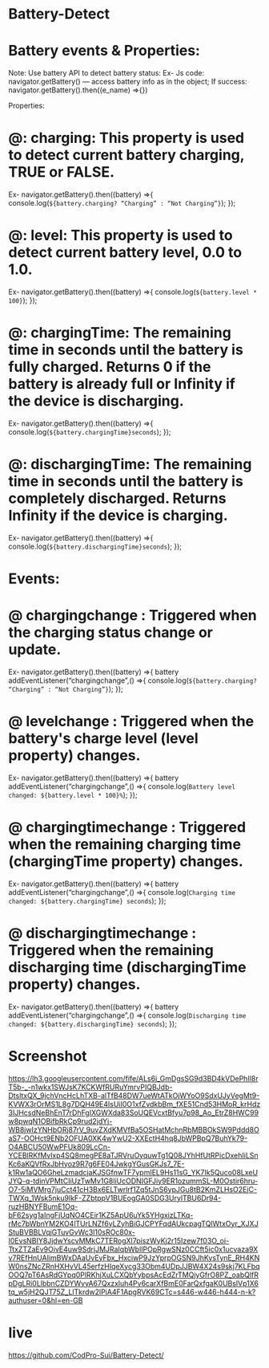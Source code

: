 # Battery-Detect

# Battery events & Properties:
Note: Use battery API to detect battery status:
Ex- Js
code: navigator.getBattery() — access battery info as in the object;
If success: navigator.getBattery().then((e_name) =>{})

Properties: 
# @: charging: This property is used to detect current battery charging, TRUE or FALSE.
Ex-
navigator.getBattery().then((battery) =>{
console.log(`${battery.charging? “Charging” : “Not Charging”}`);
});

# @: level: This property is used to detect current battery level, 0.0 to 1.0.
Ex-
navigator.getBattery().then((battery) =>{
console.log(`${battery.level * 100}`);
});

# @: chargingTime: The remaining time in seconds until the battery is fully charged. Returns 0 if the battery is already full or Infinity if the device is discharging.
Ex-
navigator.getBattery().then((battery) =>{
console.log(`${battery.chargingTime}seconds`);
});

# @: dischargingTime: The remaining time in seconds until the battery is completely discharged. Returns Infinity if the device is charging.
Ex-
navigator.getBattery().then((battery) =>{
console.log(`${battery.dischargingTime}seconds`);
});

# Events:

# @ chargingchange : Triggered when the charging status change or update.
Ex-
navigator.getBattery().then((battery) =>{
battery addEventListener(“chargingchange”,() =>{
console.log(`${battery.charging? “Charging” : “Not Charging”}`);
});

# @ levelchange : Triggered when the battery's charge level (level property) changes.
Ex-
navigator.getBattery().then((battery) =>{
battery addEventListener(“chargingchange”,() =>{
console.log(`Battery level changed: ${battery.level * 100}%`);
});

# @ chargingtimechange : Triggered when the remaining charging time (chargingTime property) changes.
Ex-
navigator.getBattery().then((battery) =>{
battery addEventListener(“chargingchange”,() =>{
console.log(`Charging time changed: ${battery.chargingTime} seconds`);
});

# @ dischargingtimechange : Triggered when the remaining discharging time (dischargingTime property) changes.
Ex-
navigator.getBattery().then((battery) =>{
battery addEventListener(“chargingchange”,() =>{
console.log(`Discharging time changed: ${battery.dischargingTime} seconds`);
});


# Screenshot 
https://lh3.googleusercontent.com/fife/ALs6j_GmDgsSG9d3BD4kVDePhIl8rT5b-_-n1wkx1SWJsK7KCKWfRURuYmrvPIQBJdb-DtsltxQX_9jchVncHcLhTXB-alTfB48DW7ueWtATkOjWYoO9SdxUJyVegMt9-KVWX3rOrMS1L8g7DQH49E4IsUiI0O1xfZvdkbBm_fXE51Cnd53HMoR_krHdz3IJHcsdNeBhEnT7rDhFgIXGWXda83SoUQEVcxtBfyu7p98_Ao_EtrZ8HWC99w8pwqN1OBifbRkCp9rud2jdYj-WB8jwIzYNHbORj87rV_9uvZXdKMVfBa5OSHatMchnRbMBBOkSW9Pddd8OaS7-OOHct9ENb2OFUA0XK4wYwU2-XXEctH4hq8JbWPBpQ7BuhYk79-O4ABCU50WwPFUk809LcCn-YCEBlRKfMvlxp4SQ8megPE8aTJRVruOyquwTg1Q08JYhHfUtRPicDxehIiLSnKc6aKQVfRxJbHyoz9R7g6FE04JwkgYGusGKJs7_7E-k1Rw1aQO6GheLzmadcjaKJSGfnwTF7ypmIEL9Hs11sG_YK7Ik5Quco08LxeUJYQ-q-tdinVPMtCIiUzTwMv1G8liUcODNIGFJiy9ER1ozummSL-M0Ostir6hru-O7-5iMVMrg7juCct41cH3Bx6ELTwrlrf1Zq5tJnS6ypJGu8tB2KmZLHsO2EjC-TWXq_1Wsk5nku9lkF-ZZbtppV1BUEogGA0SDG3UrylTBU6Dr94-ruzHBNYFBumE1Oq-bF62syg1aIngFjUqNO4CEir1KZ5ApU6uYk5YHgxizLTKq-rMc7bWbnYM2KO4lTUrLNZf6yLZyhBiGJCPYFqdAUkcpagTQlWtxOyr_XJXJStuBVBBLVqjGTuvGvWc3l10sROc80x-I0EvsNBIY8JjdwYscvMMkC7TERogXl7piszWyKj2r15Izew7f03O_oi-TtxZTZaEv9OivE4uw9SdrjJMJRaIqbWblIPOpRgwSNz0CCft5ic0x1ucvaza9Xy7REfHnUAIimBWxDAaUvEyFbx_HxciwP9JzYprpOGSN9JhKysTynE_RH4KNW0nsZNcZRnHXHvVL45erfzHIqeXycg33Obm4UDpJJBW4X24s9skj7KLFbqOOQ7pT6AsRdGYpq0PlRKhjXuLCXQbYybpsAcEdZrTMQjyGfrO8PZ_oabQlfRpDgLRi0LlbbnCZDYWvyA67Qxzxluh4Py6carXfBmE0FarQxfgaK0UBslVp1X6tq_w5jH2QJT75Z_LlTkrdw2lPjA4F1ApgRVK69CTc=s446-w446-h444-n-k?authuser=0&hl=en-GB

# live

https://github.com/CodPro-Sui/Battery-Detect/





